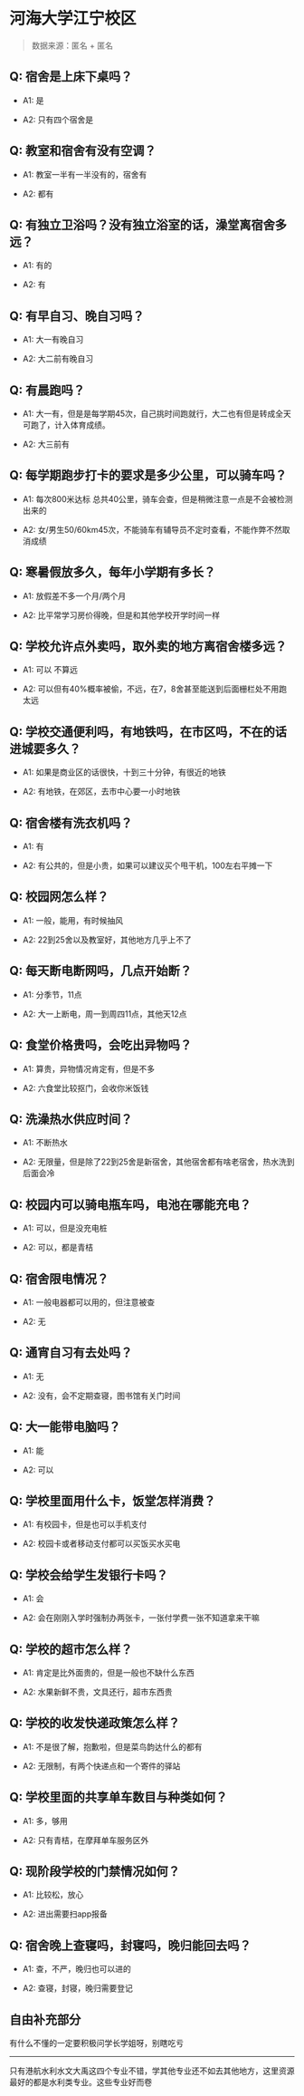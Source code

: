 # 河海大学江宁校区

> 数据来源：匿名 + 匿名

## Q: 宿舍是上床下桌吗？

- A1: 是

- A2: 只有四个宿舍是

## Q: 教室和宿舍有没有空调？

- A1: 教室一半有一半没有的，宿舍有

- A2: 都有

## Q: 有独立卫浴吗？没有独立浴室的话，澡堂离宿舍多远？

- A1: 有的

- A2: 有

## Q: 有早自习、晚自习吗？

- A1: 大一有晚自习

- A2: 大二前有晚自习

## Q: 有晨跑吗？

- A1: 大一有，但是是每学期45次，自己挑时间跑就行，大二也有但是转成全天可跑了，计入体育成绩。

- A2: 大三前有

## Q: 每学期跑步打卡的要求是多少公里，可以骑车吗？

- A1: 每次800米达标 总共40公里，骑车会查，但是稍微注意一点是不会被检测出来的

- A2: 女/男生50/60km45次，不能骑车有辅导员不定时查看，不能作弊不然取消成绩

## Q: 寒暑假放多久，每年小学期有多长？

- A1: 放假差不多一个月/两个月

- A2: 比平常学习房价得晚，但是和其他学校开学时间一样

## Q: 学校允许点外卖吗，取外卖的地方离宿舍楼多远？

- A1: 可以 不算远

- A2: 可以但有40%概率被偷，不远，在7，8舍甚至能送到后面栅栏处不用跑太远

## Q: 学校交通便利吗，有地铁吗，在市区吗，不在的话进城要多久？

- A1: 如果是商业区的话很快，十到三十分钟，有很近的地铁

- A2: 有地铁，在郊区，去市中心要一小时地铁

## Q: 宿舍楼有洗衣机吗？

- A1: 有

- A2: 有公共的，但是小贵，如果可以建议买个甩干机，100左右平摊一下

## Q: 校园网怎么样？

- A1: 一般，能用，有时候抽风

- A2: 22到25舍以及教室好，其他地方几乎上不了

## Q: 每天断电断网吗，几点开始断？

- A1: 分季节，11点

- A2: 大一上断电，周一到周四11点，其他天12点

## Q: 食堂价格贵吗，会吃出异物吗？

- A1: 算贵，异物情况肯定有，但是不多

- A2: 六食堂比较抠门，会收你米饭钱

## Q: 洗澡热水供应时间？

- A1: 不断热水

- A2: 无限量，但是除了22到25舍是新宿舍，其他宿舍都有啥老宿舍，热水洗到后面会冷

## Q: 校园内可以骑电瓶车吗，电池在哪能充电？

- A1: 可以，但是没充电桩

- A2: 可以，都是青桔

## Q: 宿舍限电情况？

- A1: 一般电器都可以用的，但注意被查

- A2: 无

## Q: 通宵自习有去处吗？

- A1: 无

- A2: 没有，会不定期查寝，图书馆有关门时间

## Q: 大一能带电脑吗？

- A1: 能

- A2: 可以

## Q: 学校里面用什么卡，饭堂怎样消费？

- A1: 有校园卡，但是也可以手机支付

- A2: 校园卡或者移动支付都可以买饭买水买电

## Q: 学校会给学生发银行卡吗？

- A1: 会

- A2: 会在刚刚入学时强制办两张卡，一张付学费一张不知道拿来干嘛

## Q: 学校的超市怎么样？

- A1: 肯定是比外面贵的，但是一般也不缺什么东西

- A2: 水果新鲜不贵，文具还行，超市东西贵

## Q: 学校的收发快递政策怎么样？

- A1: 不是很了解，抱歉啦，但是菜鸟韵达什么的都有

- A2: 无限制，有两个快递点和一个寄件的驿站

## Q: 学校里面的共享单车数目与种类如何？

- A1: 多，够用

- A2: 只有青桔，在摩拜单车服务区外

## Q: 现阶段学校的门禁情况如何？

- A1: 比较松，放心

- A2: 进出需要扫app报备

## Q: 宿舍晚上查寝吗，封寝吗，晚归能回去吗？

- A1: 查，不严，晚归也可以进的

- A2: 查寝，封寝，晚归需要登记

## 自由补充部分

有什么不懂的一定要积极问学长学姐呀，别瞎吃亏

***

只有港航水利水文大禹这四个专业不错，学其他专业还不如去其他地方，这里资源最好的都是水利类专业。这些专业好而卷